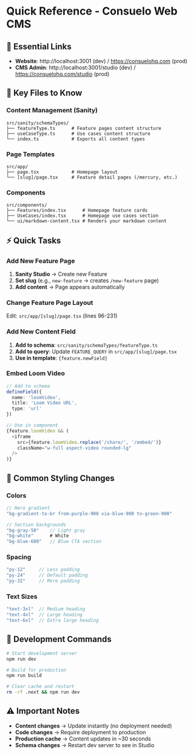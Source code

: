 # Quick Reference - Consuelo Web CMS

## 🚀 Essential Links
- **Website**: http://localhost:3001 (dev) / https://consuelohq.com (prod)
- **CMS Admin**: http://localhost:3001/studio (dev) / https://consuelohq.com/studio (prod)

## 📁 Key Files to Know

### Content Management (Sanity)
```
src/sanity/schemaTypes/
├── featureType.ts      # Feature pages content structure
├── useCaseType.ts      # Use cases content structure  
└── index.ts            # Exports all content types
```

### Page Templates
```
src/app/
├── page.tsx            # Homepage layout
└── [slug]/page.tsx     # Feature detail pages (/mercury, etc.)
```

### Components
```
src/components/
├── Features/index.tsx      # Homepage feature cards
├── UseCases/index.tsx      # Homepage use cases section
└── ui/markdown-content.tsx # Renders your markdown content
```

## ⚡ Quick Tasks

### Add New Feature Page
1. **Sanity Studio** → Create new Feature
2. **Set slug** (e.g., `new-feature` → creates `/new-feature` page)
3. **Add content** → Page appears automatically

### Change Feature Page Layout  
Edit: `src/app/[slug]/page.tsx` (lines 96-231)

### Add New Content Field
1. **Add to schema**: `src/sanity/schemaTypes/featureType.ts`
2. **Add to query**: Update `FEATURE_QUERY` in `src/app/[slug]/page.tsx`
3. **Use in template**: `{feature.newField}`

### Embed Loom Video
```typescript
// Add to schema
defineField({
  name: 'loomVideo',
  title: 'Loom Video URL', 
  type: 'url'
})

// Use in component
{feature.loomVideo && (
  <iframe 
    src={feature.loomVideo.replace('/share/', '/embed/')}
    className="w-full aspect-video rounded-lg"
  />
)}
```

## 🎨 Common Styling Changes

### Colors
```typescript
// Hero gradient
"bg-gradient-to-br from-purple-900 via-blue-900 to-green-900"

// Section backgrounds
"bg-gray-50"    // Light gray
"bg-white"      # White  
"bg-blue-600"   // Blue CTA section
```

### Spacing
```typescript
"py-12"     // Less padding
"py-24"     // Default padding  
"py-32"     // More padding
```

### Text Sizes
```typescript
"text-3xl"  // Medium heading
"text-4xl"  // Large heading
"text-6xl"  // Extra large heading
```

## 🔧 Development Commands

```bash
# Start development server
npm run dev

# Build for production
npm run build  

# Clear cache and restart
rm -rf .next && npm run dev
```

## ⚠️ Important Notes

- **Content changes** → Update instantly (no deployment needed)
- **Code changes** → Require deployment to production  
- **Production cache** → Content updates in ~30 seconds
- **Schema changes** → Restart dev server to see in Studio
